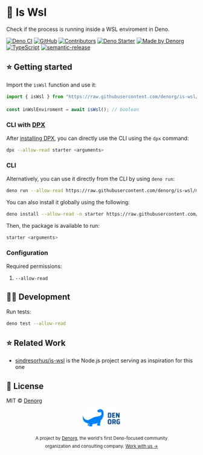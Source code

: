 # 🏁 Is Wsl

Check if the process is running inside a WSL enviroment in Deno.

[![Deno CI](https://github.com/denorg/is-wsl/workflows/Deno%20CI/badge.svg)](https://github.com/denorg/is-wsl/actions)
[![GitHub](https://img.shields.io/github/license/denorg/is-wsl)](https://github.com/denorg/is-wsl/blob/master/LICENSE)
[![Contributors](https://img.shields.io/github/contributors/denorg/is-wsl)](https://github.com/denorg/is-wsl/graphs/contributors)
[![Deno Starter](https://img.shields.io/badge/deno-starter-brightgreen)](https://denorg.github.io/starter/)
[![Made by Denorg](https://img.shields.io/badge/made%20by-denorg-0082fb)](https://github.com/denorg)
[![TypeScript](https://img.shields.io/badge/types-TypeScript-blue)](https://github.com/denorg/is-wsl)
[![semantic-release](https://img.shields.io/badge/%20%20%F0%9F%93%A6%F0%9F%9A%80-semantic--release-e10079.svg)](https://github.com/semantic-release/semantic-release)

## ⭐ Getting started

Import the `isWsl` function and use it:

```ts
import { isWsl } from "https://raw.githubusercontent.com/denorg/is-wsl/master/mod.ts";

const inWslEnviroment = await isWsl(); // boolean
```

### CLI with [DPX](https://github.com/denorg/dpx)

After [installing DPX](https://github.com/denorg/dpx), you can directly use the CLI using the `dpx` command:

```bash
dpx --allow-read starter <arguments>
```

### CLI

Alternatively, you can use it directly from the CLI by using `deno run`:

```bash
deno run --allow-read https://raw.githubusercontent.com/denorg/is-wsl/master/cli.ts <arguments>
```

You can also install it globally using the following:

```bash
deno install --allow-read -n starter https://raw.githubusercontent.com/denorg/is-wsl/master/cli.ts
```

Then, the package is available to run:

```bash
starter <arguments>
```

### Configuration

Required permissions:

1. `--allow-read`

## 👩‍💻 Development

Run tests:

```bash
deno test --allow-read
```

## ⭐ Related Work

- [sindresorhus/is-wsl](https://github.com/sindresorhus/is-wsl) is the Node.js project serving as inspiration for this one

## 📄 License

MIT © [Denorg](https://den.org.in)

<p align="center">
  <a href="https://den.org.in">
    <img width="100" alt="" src="https://raw.githubusercontent.com/denorg/denorg/master/logo.svg">
  </a>
</p>
<p align="center">
  <sub>A project by <a href="https://den.org.in">Denorg</a>, the world's first Deno-focused community<br>organization and consulting company. <a href="https://den.org.in">Work with us →</a></sub>
</p>
